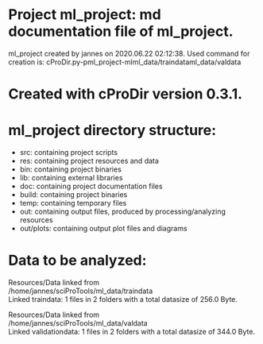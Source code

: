 # Project ml_project: md documentation file of ml_project.
ml_project created by jannes on 2020.06.22 02:12:38.
Used command for creation is:
cProDir.py-pml_project-mlml_data/traindataml_data/valdata
# Created with cProDir version 0.3.1.

# ml_project directory structure:
-   src: containing project scripts
-   res: containing project resources and data
-   bin: containing project binaries
-   lib: containing external libraries
-   doc: containing project documentation files
-   build: containing project binaries
-   temp: containing temporary files
-   out: containing output files, produced by processing/analyzing resources
-   out/plots: containing output plot files and diagrams

# Data to be analyzed:
Resources/Data linked from<br>
/home/jannes/sciProTools/ml_data/traindata<br>
Linked traindata: 1 files in 2 folders with a total datasize of 256.0 Byte.<br>

Resources/Data linked from<br>
/home/jannes/sciProTools/ml_data/valdata<br>
Linked validationdata: 1 files in 2 folders with a total datasize of 344.0 Byte.<br>

